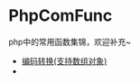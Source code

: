 # PhpComFunc

php中的常用函数集锦，欢迎补充~

* [编码转换(支持数组对象)](https://github.com/aizuyan/PhpComFunc/blob/master/%E7%BC%96%E7%A0%81%E8%BD%AC%E6%8D%A2(%E6%94%AF%E6%8C%81%E5%AF%B9%E8%B1%A1%E6%95%B0%E7%BB%84).php)
* 
